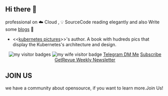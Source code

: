 ## Hi there 👋
professional on ☁️ Cloud , 💡 SourceCode reading elegantly and also Write some [blogs](https://yuque.com/abser) 🌈

- <<[kubernetes pictures](https://www.yuque.com/abser/kubernetes)>>'s author. A book with hudreds pics that display the Kubernetes's architecture and design.

<p  align="center">
<img src="https://visitor-badge.laobi.icu/badge?page_id=abserari" alt="my visitor badges"/>
<img src="https://komarev.com/ghpvc/?username=abserari&label=my wife visitors" alt="my wife visitor badge"/> 
<a rel="me" href="https://t.me/abserari">Telegram DM Me</a>
<a rel="me" href="https://www.getrevue.co/profile/abser">Subscribe GetRevue Weekly Newsletter</a>

</p>

## JOIN US
we have a community about opensource, if you want to learn more.Join Us!
